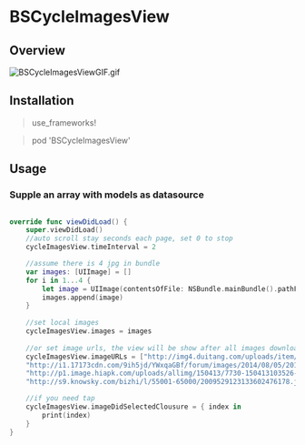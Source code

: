 # BSCycleImagesView

## Overview

![BSCycleImagesViewGIF.gif](https://github.com/blurryssky/BSCycleImagesView/blob/master/ScreenShots/BSCycleImagesViewGIF.gif)

## Installation

> use_frameworks!

> pod 'BSCycleImagesView'


## Usage

### Supple an array with models as datasource

```swift

override func viewDidLoad() {
    super.viewDidLoad()
    //auto scroll stay seconds each page, set 0 to stop
    cycleImagesView.timeInterval = 2

    //assume there is 4 jpg in bundle
    var images: [UIImage] = []
    for i in 1...4 {
        let image = UIImage(contentsOfFile: NSBundle.mainBundle().pathForResource("\(i)", ofType: ".jpg")!)!
        images.append(image)
    }
        
    //set local images
    cycleImagesView.images = images
        
    //or set image urls, the view will be show after all images downloaded, and will cache images
    cycleImagesView.imageURLs = ["http://img4.duitang.com/uploads/item/201403/31/20140331094819_dayKx.jpeg",
    "http://i1.17173cdn.com/9ih5jd/YWxqaGBf/forum/images/2014/08/05/201143hmymxmizwmqi86yi.jpg",
    "http://p1.image.hiapk.com/uploads/allimg/150413/7730-150413103526-51.jpg",
    "http://s9.knowsky.com/bizhi/l/55001-65000/2009529123133602476178.jpg"]

    //if you need tap
    cycleImagesView.imageDidSelectedClousure = { index in
        print(index)
    }
}


```
